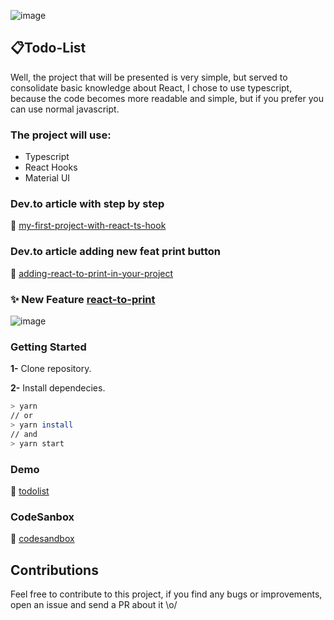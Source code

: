 ![image](https://user-images.githubusercontent.com/65451957/133009423-0dd2527e-96a3-4308-a402-7b513b4b7884.png)

## 📋Todo-List
Well, the project that will be presented is very simple, but served to consolidate basic knowledge about React, I chose to use typescript, because the code becomes more readable and simple, but if you prefer you can use normal javascript.

### The project will use:

- Typescript
- React Hooks
- Material UI

### Dev.to article with step by step
🔗 [my-first-project-with-react-ts-hook](https://dev.to/beatrizoliveira/my-first-project-with-react-ts-hooks-3mji)

### Dev.to article adding new feat print button 
🔗 [adding-react-to-print-in-your-project](https://dev.to/beatrizoliveira/adding-react-to-print-in-your-project-1d7m)

### ✨ New Feature [react-to-print](https://github.com/gregnb/react-to-print)
![image](https://user-images.githubusercontent.com/65451957/133009303-393635bd-0c71-4de1-ac50-51ce0d53f75e.png)

### Getting Started
**1-** Clone repository.

**2-** Install dependecies.
```sh
> yarn
// or
> yarn install
// and
> yarn start
```

### Demo
🔗 [todolist](https://todolist-brown-rho.vercel.app)

### CodeSanbox
🔗 [codesandbox](https://codesandbox.io/s/react-to-print-f5tje?file=/src/App.tsx)

## Contributions
Feel free to contribute to this project, if you find any bugs or improvements, open an issue and send a PR about it \o/
